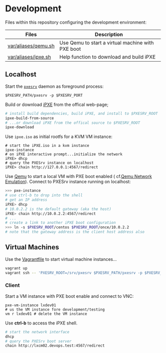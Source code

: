 # Development

Files within this repository configuring the development environment:

Files                        | Description
-----------------------------|------------------------
[var/aliases/qemu.sh][04]    | Use Qemu to start a virtual machine with PXE boot
[var/aliases/ipxe.sh][07]    | Help function to download and build iPXE

## Localhost

Start the [`pxesrv`](pxesrv) daemon as foreground process:

```
$PXESRV_PATH/pxesrv -p $PXESRV_PORT
```

Build or download [iPXE][ip] from the offical web-page;

```bash
# install build dependencies, build iPXE, and install to $PXESRV_ROOT
ipxe-build-from-source
# ...or download iPXE from the offical source to $PXESRV_ROOT
ipxe-download
```

Use `ipxe.iso` as initial rootfs for a KVM VM instance:

```
# start the iPXE.iso in a kvm instance
ipxe-instance
# on iPXE interactive prompt...initialize the network
iPXE> dhcp
# query the PXESrv instance on localhost
iPXE> chain http://127.0.0.1:4567/redirect
```

[ip]: https://git.ipxe.org/ipxe.git

Use [Qemu][03] to start a local VM with PXE boot enabled 
( cf.[Qemu Network Emulation][02]). Connect to PXESrv 
instance running on localhost:

```bash
>>> pxe-instance
# use ctrl-b to drop into the shell
# get an IP address
iPXE> dhcp
# 10.0.2.2 is the default gateway (aka the host)
iPXE> chain http://10.0.2.2:4567/redirect
# ...
# create a link to another iPXE boot configuration
>>> ln -s $PXESRV_ROOT/centos $PXESRV_ROOT/once/10.0.2.2
# note that the gateway address is the client host address also
```

## Virtual Machines

Use the [Vagrantfile](Vagrantfile) to start virtual machine instances...

```sh
vagrant up
vagrant ssh -- 'PXESRV_ROOT=/srv/pxesrv $PXESRV_PATH/pxesrv -p $PXESRV_PORT'
```

### Client

Start a VM instance with PXE boot enable and connect to VNC:

```
pxe-vm-instance lxdev01
# us the VM instance fore development/testing
vm r lxdev01 # delete the VM instance 
```

Use **ctrl-b** to access the iPXE shell.

```bash
# start the network interface
dhcp
# query the PXESrv boot server
chain http://lxcm02.devops.test:4567/redirect
```

[02]: https://qemu.weilnetz.de/doc/qemu-doc.html#pcsys_005fnetwork "Qemu Network Emulation"
[03]: https://www.qemu.org/ "Qemu home-page"
[04]: var/aliases/qemu.sh
[07]: var/aliases/ipxe.sh
[12]: https://github.com/vpenso/vm-tools "vm-tools home-page"
